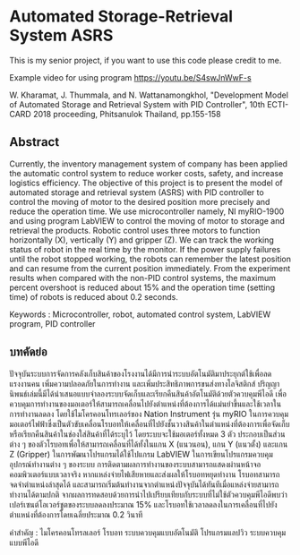 # Automated Storage-Retrieval System ASRS

This is my senior project, if you want to use this code please credit to me.

Example video for using program https://youtu.be/S4swJnWwF-s

W. Kharamat, J. Thummala, and N. Wattanamongkhol, "Development Model of Automated Storage and Retrieval System with PID Controller", 10th ECTI-CARD 2018 proceeding, Phitsanulok Thailand, pp.155-158

## Abstract
  Currently, the inventory management system of company has been applied the
automatic control system to reduce worker costs, safety, and increase logistics efficiency. The
objective of this project is to present the model of automated storage and retrieval system
(ASRS) with PID controller to control the moving of motor to the desired position more
precisely and reduce the operation time. We use microcontroller namely, NI myRIO-1900 and
using program LabVIEW to control the moving of motor to storage and retrieval the products.
Robotic control uses three motors to function horizontally (X), vertically (Y) and gripper (Z).
We can track the working status of robot in the real time by the monitor. If the power supply
failures until the robot stopped working, the robots can remember the latest position and can
resume from the current position immediately. From the experiment results when compared
with the non-PID control systems, the maximum percent overshoot is reduced about 15% and
the operation time (setting time) of robots is reduced about 0.2 seconds.

Keywords : Microcontroller, robot, automated control system, LabVIEW program, PID controller

## บทคัดย่อ

  ปัจจุบันระบบการจัดการคลังเก็บสินค้าของโรงงานได้มีการนำระบบอัตโนมัติมาประยุกต์ใช้เพื่อลดแรงงานคน เพิ่มความปลอดภัยในการทำงาน และเพิ่มประสิทธิภาพการขนส่งทางโลจิสติกส์ ปริญญานิพนธ์เล่มนี้มีได้นำเสนอแบบจำลองระบบจัดเก็บและเรียกคืนสินค้าอัตโนมัติด้วยตัวควบคุมพีไอดี เพื่อควบคุมการทำงานของมอเตอร์ให้สามารถเคลื่อนไปยังตำแหน่งที่ต้องการได้แม่นยำขึ้นและใช้เวลาในการทำงานลดลง โดยใช้ไมโครคอนโทรเลอร์ของ Nation Instrument รุ่น myRIO ในการควบคุมมอเตอร์ไฟฟ้าซึ่งเป็นตัวขับเคลื่อนโรบอทให้เคลื่อนที่ไปยังชั้นวางสินค้าในตำแหน่งที่ต้องการเพื่อจัดเก็บหรือเรียกคืนสินค้าในช่องใส่สินค้าที่ได้ระบุไว้ โดยระบบจะใช้มอเตอร์ทั้งหมด 3 ตัว ประกอบเป็นส่วนต่าง ๆ ของตัวโรบอทเพื่อให้สามารถเคลื่อนที่ได้ทั้งในแกน X (แนวนอน), แกน Y (แนวตั้ง) และแกน Z (Gripper) ในการพัฒนาโปรแกรมได้ใช้โปแกรม LabVIEW ในการเขียนโปรแกรมควบคุมอุปกรณ์ทำงานต่าง ๆ ของระบบ การติดตามผลการทำงานของระบบสามารถแสดงผ่านหน้าจอคอมพิวเตอร์แบบเวลาจริง หากแหล่งจ่ายไฟเสียหายและส่งผลให้โรบอทหยุดทำงาน โรบอทสามารถจดจำตำแหน่งล่าสุดได้ และสามารถเริ่มต้นทำงานจากตำแหน่งปัจจุบันได้ทันทีเมื่อแหล่งจ่ายสามารถทำงานได้ตามปกติ จากผลการทดสอบด้วยการนำไปเปรียบเทียบกับระบบที่ไม่ใช้ตัวควบคุมพีไอดีพบว่า เปอร์เซนต์โอเวอร์ชูตของระบบลดลงประมาณ 15% และโรบอทใช้เวลาลดลงในการเคลื่อนที่ไปยังตำแหน่งที่ต้องการโดยเฉลี่ยประมาณ 0.2 วินาที

คำสำคัญ : ไมโครคอนโทรลเลอร์  โรบอท  ระบบควบคุมแบบอัตโนมัติ  โปรแกรมแลปวิว  ระบบควบคุมแบบพีไอดี



